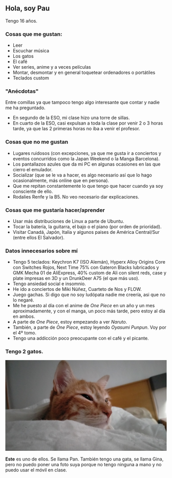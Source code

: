 ## Hola, soy Pau
Tengo 16 años.

### Cosas que me gustan:
- Leer
- Escuchar música
- Los gatos
- El café
- Ver series, anime y a veces películas
- Montar, desmontar y en general toquetear ordenadores o portátiles
- Teclados custom

### "Anécdotas"
Entre comillas ya que tampoco tengo algo interesante que contar y nadie me ha preguntado.

- En segundo de la ESO, mi clase hizo una torre de sillas.
- En cuarto de la ESO, casi expulsan a toda la clase por venir 2 o 3 horas tarde, ya que las 2 primeras horas no iba a venir el profesor.

### Cosas que no me gustan
- Lugares ruidosos (con excepciones, ya que me gusta ir a conciertos y eventos concurridos como la Japan Weekend o la Manga Barcelona).
- Los pantallazos azules que da mi PC en algunas ocasiones en las que cierro el emulador.
- Socializar (que se le va a hacer, es algo necesario así que lo hago ocasionalmente, más online que en persona).
- Que me repitan constantemente lo que tengo que hacer cuando ya soy consciente de ello.
- Rodalies Renfe y la B5. No veo necesario dar explicaciones.

### Cosas que me gustaría hacer/aprender
- Usar más distribuciones de Linux a parte de Ubuntu.
- Tocar la batería, la guitarra, el bajo o el piano (por orden de prioridad).
- Visitar Canadá, Japón, Italia y algunos paises de América Central/Sur (entre ellos El Salvador).

### Datos innecesarios sobre mí
- Tengo 5 teclados: Keychron K7 (ISO Alemán), Hyperx Alloy Origins Core con Switches Rojos, Next Time 75% con Gateron Blacks lubricados y GMK Mecha 01 de AliExpress, 40% custom de Ali con silent reds, case y plate impresas en 3D y un DrunkDeer A75 (el que más uso).
- Tengo ansiedad social e insomnio.
- He ido a conciertos de Miki Núñez, Cuarteto de Nos y FLOW.
- Juego gachas. Si digo que no soy ludópata nadie me creería, asi que no lo negaré.
- Me he puesto al día con el anime de *One Piece* en un año y un mes aproximadamente, y con el manga, un poco más tarde, pero estoy al día en ambos.
- A parte de *One Piece*, estoy empezando a ver *Naruto*.
- También, a parte de *One Piece*, estoy leyendo *Oyasumi Punpun*. Voy por el 4º tomo.
- Tengo una addicción poco preocupante con el café y el picante.

### Tengo 2 gatos. 
![**Este**](IMG20230216084848.jpg)

**Este** es uno de ellos. Se llama Pan.
También tengo una gata, se llama Gina, pero no puedo poner una foto suya porque no tengo ninguna a mano y no puedo usar el móvil en clase.
